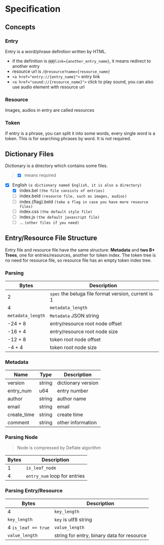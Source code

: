 # Specification

## Concepts

### Entry

Entry is a word/phrase definition written by HTML.

- if the definition is `@@@link={another_entry_name}`, it means redirect to another entry
- resource url is `/@resource?name={resource_name}`
- `<a href="entry://{entry_name}">` entry link
- `<a href="sound://{resource_name}">` click to play sound, you can also use audio element with resource url

### Resource

Images, audios in entry are called resources

### Token

If entry is a phrase, you can split it into some words, every single word is a token. This is for searching phrases by word. It is not required.

## Dictionary Files

Dictionary is a directory which contains some files.

> - [x] means required

- [x] English `(a dictionary named English, it is also a directory)`
  - [x] index.bel `(the file consists of entries)`
  - [ ] index.beld `(resource file, such as images, audios)`
  - [ ] index.{flag}.beld `(take a flag in case you have more resource files)`
  - [ ] index.css `(the default style file)`
  - [ ] index.js `(the default javascript file)`
  - [ ] ... `(other files if you need)`

## Entry/Resource File Structure

Entry file and resource file have the same structure: **Metadata** and **two B+ Trees**, one for entries/resources, another for token index. The token tree is no need for resource file, so resource file has an empty token index tree.

### Parsing

| Bytes             | Description                                         |
| ----------------- | --------------------------------------------------- |
| 2                 | `spec` the beluga file format version, current is 1 |
| 4                 | `metadata_length`                                   |
| `metadata_length` | `Metadata` JSON string                              |
| -24 + 8           | entry/resource root node offset                     |
| -16 + 4           | entry/resource root node size                       |
| -12 + 8           | token root node offset                              |
| -4 + 4            | token root node size                                |

### Metadata

| Name        | Type   | Description        |
| ----------- | ------ | ------------------ |
| version     | string | dictionary version |
| entry_num   | u64    | entry number       |
| author      | string | author name        |
| email       | string | email              |
| create_time | string | create time        |
| comment     | string | other information  |

### Parsing Node

> Node is compressed by Deflate algorithm

| Bytes | Description                  |
| ----- | ---------------------------- |
| 1     | `is_leaf_node`               |
| 4     | `entry_num` loop for entries |

### Parsing Entry/Resource

| Bytes               | Description                                |
| ------------------- | ------------------------------------------ |
| 4                   | `key_length`                               |
| `key_length`        | `key` is utf8 string                       |
| 4 `is_leaf == true` | `value_length`                             |
| `value_length`      | string for entry, binary data for resource |
